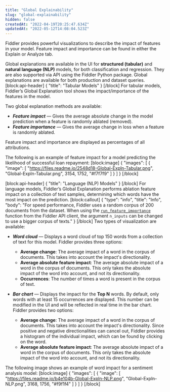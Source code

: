 ```yaml
---
title: "Global Explainability"
slug: "global-explainability"
hidden: false
createdAt: "2022-04-19T20:25:47.634Z"
updatedAt: "2022-05-12T14:08:04.523Z"
---
```

Fiddler provides powerful visualizations to describe the impact of features in your model. Feature impact and importance can be found in either the Explain or Analyze tab.

Global explanations are available in the UI for **structured (tabular)** and **natural language (NLP)** models, for both classification and regression. They are also supported via API using the Fiddler Python package. Global explanations are available for both production and dataset queries.
[block:api-header]
{
  "title": "Tabular Models"
}
[/block]
For tabular models, Fiddler’s Global Explanation tool shows the impact/importance of the features in the model.

Two global explanation methods are available:

* ***Feature impact*** — Gives the average absolute change in the model prediction when a feature is randomly ablated (removed).
* ***Feature importance*** — Gives the average change in loss when a feature is randomly ablated.

Feature impact and importance are displayed as percentages of all attributions.

The following is an example of feature impact for a model predicting the likelihood of successful loan repayment:
[block:image]
{
  "images": [
    {
      "image": [
        "https://files.readme.io/2548d18-Global-Expln-Tabular.png",
        "Global-Expln-Tabular.png",
        3154,
        1752,
        "#f7f7f9"
      ]
    }
  ]
}
[/block]

[block:api-header]
{
  "title": "Language (NLP) Models"
}
[/block]
For language models, Fiddler’s Global Explanation performs ablation feature impact on a collection of text samples, determining which words have the most impact on the prediction.
[block:callout]
{
  "type": "info",
  "title": "Info",
  "body": "For speed performance, Fiddler uses a random corpus of 200 documents from the dataset. When using the [`run_feature_importance`](https://api.fiddler.ai/#client-run_feature_importance) function from the Fiddler API client, the argument `n_inputs` can be changed to use a bigger corpus of texts."
}
[/block]
Two types of visualization are available:

* ***Word cloud*** — Displays a word cloud of top 150 words from a collection of text for this model. Fiddler provides three options:
    * **Average change**: The average impact of a word in the corpus of documents. This takes into account the impact's directionality.
    * **Average absolute feature impact**:  The average absolute impact of a word in the corpus of documents. This only takes the absolute impact of the word into account, and not its directionality.
    * **Occurrences**: The number of times a word is present in the corpus of text.

* ***Bar chart*** — Displays the impact for the **Top N** words. By default, only words with at least 15 occurrences are displayed. This number can be modified in the UI and will be reflected in real time in the bar chart. Fiddler provides two options:
    * **Average change**: The average impact of a word in the corpus of documents. This takes into account the impact's directionality. Since positive and negative directionalities can cancel out, Fiddler provides a histogram of the individual impact, which can be found by clicking on the word.
    * **Average absolute feature impact**: The average absolute impact of a word in the corpus of documents. This only takes the absolute impact of the word into account, and not its directionality.

The following image shows an example of word impact for a sentiment analysis model:
[block:image]
{
  "images": [
    {
      "image": [
        "https://files.readme.io/b4e104b-Global-Expln-NLP.png",
        "Global-Expln-NLP.png",
        3168,
        1756,
        "#f9f1f4"
      ]
    }
  ]
}
[/block]
[^1]: *Join our [community Slack](http://fiddler-community.slack.com/) to ask any questions*
